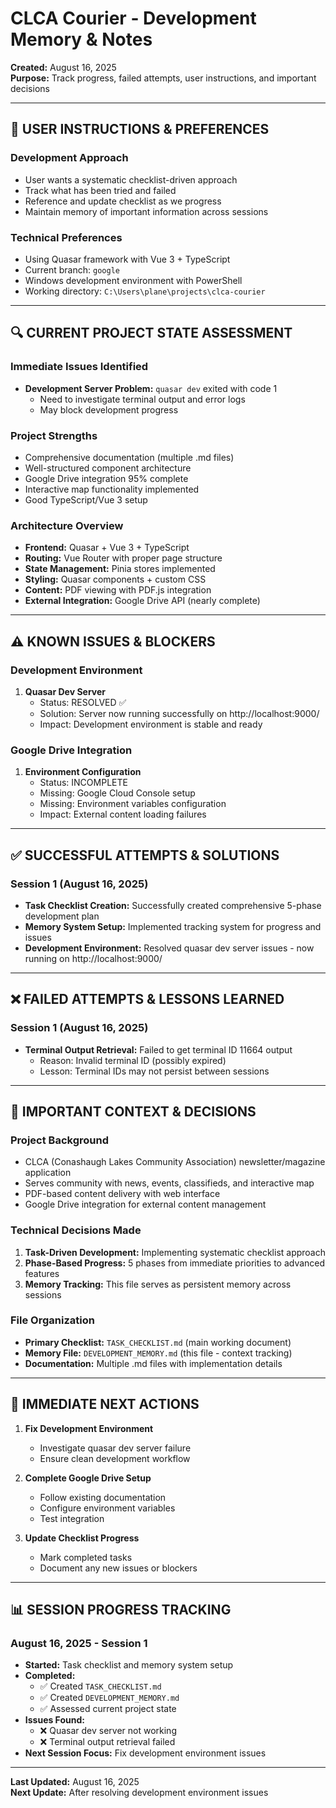 # CLCA Courier - Development Memory & Notes

**Created:** August 16, 2025  
**Purpose:** Track progress, failed attempts, user instructions, and important decisions

---

## 📝 USER INSTRUCTIONS & PREFERENCES

### Development Approach

- User wants a systematic checklist-driven approach
- Track what has been tried and failed
- Reference and update checklist as we progress
- Maintain memory of important information across sessions

### Technical Preferences

- Using Quasar framework with Vue 3 + TypeScript
- Current branch: `google`
- Windows development environment with PowerShell
- Working directory: `C:\Users\plane\projects\clca-courier`

---

## 🔍 CURRENT PROJECT STATE ASSESSMENT

### Immediate Issues Identified

- **Development Server Problem:** `quasar dev` exited with code 1
  - Need to investigate terminal output and error logs
  - May block development progress

### Project Strengths

- Comprehensive documentation (multiple .md files)
- Well-structured component architecture
- Google Drive integration 95% complete
- Interactive map functionality implemented
- Good TypeScript/Vue 3 setup

### Architecture Overview

- **Frontend:** Quasar + Vue 3 + TypeScript
- **Routing:** Vue Router with proper page structure
- **State Management:** Pinia stores implemented
- **Styling:** Quasar components + custom CSS
- **Content:** PDF viewing with PDF.js integration
- **External Integration:** Google Drive API (nearly complete)

---

## ⚠️ KNOWN ISSUES & BLOCKERS

### Development Environment

1. **Quasar Dev Server**
   - Status: RESOLVED ✅
   - Solution: Server now running successfully on http://localhost:9000/
   - Impact: Development environment is stable and ready

### Google Drive Integration

1. **Environment Configuration**
   - Status: INCOMPLETE
   - Missing: Google Cloud Console setup
   - Missing: Environment variables configuration
   - Impact: External content loading failures

---

## ✅ SUCCESSFUL ATTEMPTS & SOLUTIONS

### Session 1 (August 16, 2025)

- **Task Checklist Creation:** Successfully created comprehensive 5-phase development plan
- **Memory System Setup:** Implemented tracking system for progress and issues
- **Development Environment:** Resolved quasar dev server issues - now running on http://localhost:9000/

---

## ❌ FAILED ATTEMPTS & LESSONS LEARNED

### Session 1 (August 16, 2025)

- **Terminal Output Retrieval:** Failed to get terminal ID 11664 output
  - Reason: Invalid terminal ID (possibly expired)
  - Lesson: Terminal IDs may not persist between sessions

---

## 🧠 IMPORTANT CONTEXT & DECISIONS

### Project Background

- CLCA (Conashaugh Lakes Community Association) newsletter/magazine application
- Serves community with news, events, classifieds, and interactive map
- PDF-based content delivery with web interface
- Google Drive integration for external content management

### Technical Decisions Made

1. **Task-Driven Development:** Implementing systematic checklist approach
2. **Phase-Based Progress:** 5 phases from immediate priorities to advanced features
3. **Memory Tracking:** This file serves as persistent memory across sessions

### File Organization

- **Primary Checklist:** `TASK_CHECKLIST.md` (main working document)
- **Memory File:** `DEVELOPMENT_MEMORY.md` (this file - context tracking)
- **Documentation:** Multiple .md files with implementation details

---

## 🎯 IMMEDIATE NEXT ACTIONS

1. **Fix Development Environment**
   - Investigate quasar dev server failure
   - Ensure clean development workflow
2. **Complete Google Drive Setup**
   - Follow existing documentation
   - Configure environment variables
   - Test integration

3. **Update Checklist Progress**
   - Mark completed tasks
   - Document any new issues or blockers

---

## 📊 SESSION PROGRESS TRACKING

### August 16, 2025 - Session 1

- **Started:** Task checklist and memory system setup
- **Completed:**
  - ✅ Created `TASK_CHECKLIST.md`
  - ✅ Created `DEVELOPMENT_MEMORY.md`
  - ✅ Assessed current project state
- **Issues Found:**
  - ❌ Quasar dev server not working
  - ❌ Terminal output retrieval failed
- **Next Session Focus:** Fix development environment issues

---

**Last Updated:** August 16, 2025  
**Next Update:** After resolving development environment issues

